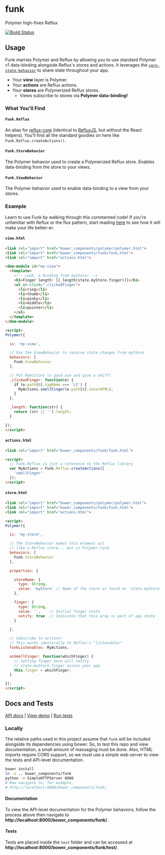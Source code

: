 # funk

Polymer high-fives Reflux

[![Build Status](https://travis-ci.org/devinivy/funk.svg?branch=master)](https://travis-ci.org/devinivy/funk)

## Usage
Funk marries Polymer and Reflux by allowing you to use standard Polymer v1 data-binding alongside Reflux's stores and actions.  It leverages the [`yarn-state-behavior`](https://github.com/yarn-co/yarn-state-behavior) to share state throughout your app.
  - Your **view** layer is Polymer.
  - Your **actions** are Reflux actions.
  - Your **stores** are Polymerized Reflux stores.
    - Views subscribe to stores via **Polymer data-binding!**

### What You'll Find
#### `Funk.Reflux`
An alias for [reflux-core](https://github.com/reflux/reflux-core) (identical to [RefluxJS](https://github.com/reflux/refluxjs), but without the React helpers).  You'll find all the standard goodies on here like `Funk.Reflux.createActions()`.

#### `Funk.StoreBehavior`
The Polymer behavior used to create a Polymerized Reflux store.  Enables data-binding from the store to your views.

#### `Funk.ViewBehavior`
The Polymer behavior used to enable data-binding to a view from your stores.

### Example
Learn to use Funk by walking through this commented code!  If you're unfamiliar with Reflux or the flux pattern, start reading [here](https://github.com/reflux/refluxjs) to see how it will make your life better-er.

#### `view.html`
```html
<link rel="import" href="bower_components/polymer/polymer.html">
<link rel="import" href="bower_components/funk/funk.html">
<link rel="import" href="actions.html">

<dom-module id="my-view">
  <template>
    <!-- Look, a binding from myStore! -->
    <h1>Finger length: [[_length(state.myStore.finger)]]</h1>
    <ul on-click="_clickedFinger">
      <li>ring</li>
      <li>thumb</li>
      <li>pinky</li>
      <li>middle</li>
      <li>pointer</li>
    </ul>
  </template>
</dom-module>

<script>
Polymer({

  is: 'my-view',

  // Use the ViewBehavior to receive state changes from myStore
  behaviors: [
    Funk.ViewBehavior
  ],

  // Put MyActions to good use and give a whiff!
  _clickedFinger: function(e) {
    if (e.path[0].tagName === 'LI') {
      MyActions.smellFinger(e.path[0].innerHTML);
    }
  },

  _length: function(str) {
    return (str || '').length;
  }

});
</script>
```

#### `actions.html`
```html
<link rel="import" href="bower_components/funk/funk.html">

<script>
  // Funk.Reflux is just a reference to the Reflux library
  var MyActions = Funk.Reflux.createActions([
    'smellFinger'
  ]);
</script>
```

#### `store.html`
```html
<link rel="import" href="bower_components/polymer/polymer.html">
<link rel="import" href="bower_components/funk/funk.html">
<link rel="import" href="actions.html">

<script>
Polymer({

  is: 'my-store',

  // The StoreBehavior makes this element act
  // like a Reflux store... but in Polymer-land.
  behaviors: [
    Funk.StoreBehavior
  ],

  properties: {

    storeName: {
      type: String,
      value: 'myStore' // Name of the store as found on `state.myStore`
    },

    finger: {
      type: String,
      value: '',    // Initial finger state
      notify: true  // Indicates that this prop is part of app state
    }

  },

  // Subscribe to actions!
  // This works identically to Reflux's "listenables"
  funkListenables: MyActions,

  onSmellFinger: function(whichFinger) {
    // Setting finger here will notify
    // state.myStore.finger across your app
    this.finger = whichFinger;
  }

});
</script>
```

## Docs and Tests
[API docs](http://devinivy.github.io/funk) | [View demo](http://devinivy.github.io/funk/components/funk/demo/) | [Run tests](http://devinivy.github.io/funk/components/funk/test/)

### Locally
The relative paths used in this project assume that `funk` will be included alongside its dependencies using bower.  So, to test this repo and view documentation, a small amount of massaging must be done.  Also, HTML imports require CORS support, so we must use a simple web server to view the tests and API-level documentation.
```bash
bower install
ln -s .. bower_components/funk
python -m SimpleHTTPServer 8000
# Now navigate to, for example,
# http://localhost:8000/bower_components/funk/
```

#### Documentation
To view the API-level documentation for the Polymer behaviors, follow the process above then navigate to **http://localhost:8000/bower_components/funk/**.

#### Tests
Tests are placed inside the `test` folder and can be accessed at **http://localhost:8000/bower_components/funk/test/**.
